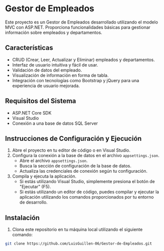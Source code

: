 # Gestor de Empleados

Este proyecto es un Gestor de Empleados desarrollado utilizando el modelo MVC con ASP.NET. Proporciona funcionalidades básicas para gestionar información sobre empleados y departamentos.

## Características

- CRUD (Crear, Leer, Actualizar y Eliminar) empleados y departamentos.
- Interfaz de usuario intuitiva y fácil de usar.
- Validación de datos del empleado.
- Visualización de información en forma de tabla.
- Integración con tecnologías como Bootstrap y jQuery para una experiencia de usuario mejorada.

## Requisitos del Sistema

- ASP.NET Core SDK
- Visual Studio 
- Conexión a una base de datos SQL Server

## Instrucciones de Configuración y Ejecución

1. Abre el proyecto en tu editor de código o en Visual Studio.
2. Configura la conexión a la base de datos en el archivo `appsettings.json`.
   - Abre el archivo `appsettings.json`.
   - Busca la sección de configuración de la base de datos.
   - Actualiza las credenciales de conexión según tu configuración.
3. Compila y ejecuta la aplicación.
   - Si estás utilizando Visual Studio, simplemente presiona el botón de "Ejecutar" (F5).
   - Si estás utilizando un editor de código, puedes compilar y ejecutar la aplicación utilizando los comandos proporcionados por tu entorno de desarrollo.

## Instalación

1. Clona este repositorio en tu máquina local utilizando el siguiente comando:

```bash
git clone https://github.com/LuisGuillen-06/Gestor-de-Empleados.git

